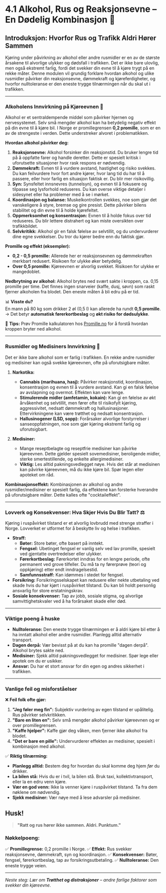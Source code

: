 # 4.1 Alkohol, Rus og Reaksjonsevne – En Dødelig Kombinasjon 🚫

## Introduksjon: Hvorfor Rus og Trafikk Aldri Hører Sammen

Kjøring under påvirkning av alkohol eller andre rusmidler er en av de største årsakene til alvorlige ulykker og dødsfall i trafikken. Det er ikke bare ulovlig, men også ekstremt farlig, fordi det svekker din evne til å kjøre trygt på en rekke måter. Denne modulen vil grundig forklare hvordan alkohol og ulike rusmidler påvirker din reaksjonsevne, dømmekraft og kjøreferdigheter, og hvorfor nulltoleranse er den eneste trygge tilnærmingen når du skal ut i trafikken.

---

### Alkoholens Innvirkning på Kjøreevnen 🍺

Alkohol er et sentraldempende middel som påvirker hjernen og nervesystemet. Selv små mengder alkohol kan ha betydelig negativ effekt på din evne til å kjøre bil. I Norge er promillegrensen **0,2 promille**, som er en av de strengeste i verden. Dette understreker alvoret i problematikken.

**Hvordan alkohol påvirker deg:**

1.  **Reaksjonsevne:** Alkohol forsinker din reaksjonstid. Du bruker lengre tid på å oppfatte farer og handle deretter. Dette er spesielt kritisk i uforutsette situasjoner hvor rask respons er nødvendig.
2.  **Dømmekraft:** Evnen til å vurdere avstand, hastighet og risiko svekkes. Du kan feilvurdere hvor fort andre kjører, hvor lang tid du har til å passere, eller hvor farlig en situasjon faktisk er. Du blir mer risikovillig.
3.  **Syn:** Synsfeltet innsnevres (tunnelsyn), og evnen til å fokusere og tilpasse seg lysforhold reduseres. Du kan overse viktige detaljer i sidesynet eller ha problemer med å se i mørket.
4.  **Koordinasjon og balanse:** Muskelkontrollen svekkes, noe som gjør det vanskeligere å styre, bremse og gire presist. Dette påvirker bilens stabilitet og din evne til å holde kjørefeltet.
5.  **Oppmerksomhet og konsentrasjon:** Evnen til å holde fokus over tid reduseres. Du blir lettere distrahert og kan miste oversikten over trafikkbildet.
6.  **Selvkritikk:** Alkohol gir en falsk følelse av selvtillit, og du undervurderer dine egne svekkelser. Du tror du kjører bedre enn du faktisk gjør.

**Promille og effekt (eksempler):**

-   **0,2 - 0,5 promille:** Allerede her er reaksjonsevnen og dømmekraften merkbart redusert. Risikoen for ulykke øker betydelig.
-   **Over 0,5 promille:** Kjøreevnen er alvorlig svekket. Risikoen for ulykke er mangedoblet.

**Nedbrytning av alkohol:** Alkohol brytes ned svært sakte i kroppen, ca. 0,15 promille per time. Det finnes ingen snarveier (kaffe, dusj, søvn) som raskt fjerner alkoholen fra blodet. Den eneste måten å bli edru på er tid.

📊 **Visste du?**  
En mann på 80 kg som drikker 2 øl (0,5 l) kan allerede ha rundt **0,5 promille**.  
→ Det betyr **automatisk førerkortbeslag** og **økt risiko for dødsulykke**.

🔗 **Tips:** Prøv Promille kalkulatoren hos [Promille.no](https://www.promille.no/promille-kalkulator/) for å forstå hvordan kroppen bryter ned alkohol.

---

### Rusmidler og Medisiners Innvirkning 💊

Det er ikke bare alkohol som er farlig i trafikken. En rekke andre rusmidler og medisiner kan også svekke kjøreevnen, ofte på uforutsigbare måter.

1.  **Narkotika:**  
    -   **Cannabis (marihuana, hasj):** Påvirker reaksjonstid, koordinasjon, konsentrasjon og evnen til å vurdere avstand. Kan gi en falsk følelse av avslapning og overmot. Effekten kan vare lenge.
    -   **Stimulerende midler (amfetamin, kokain):** Kan gi en følelse av økt årvåkenhet og selvtillit, men fører ofte til risikofylt kjøring, aggressivitet, nedsatt dømmekraft og hallusinasjoner. Ettervirkningene kan være trøtthet og nedsatt konsentrasjon.
    -   **Hallusinogener (LSD, sopp):** Forårsaker alvorlige forstyrrelser i sanseoppfatningen, noe som gjør kjøring ekstremt farlig og uforutsigbart.

2.  **Medisiner:**  
    -   Mange reseptbelagte og reseptfrie medisiner kan påvirke kjøreevnen. Dette gjelder spesielt sovemedisiner, beroligende midler, sterke smertestillende, og enkelte allergimedisiner.  
    -   **Viktig:** Les alltid pakningsvedlegget nøye. Hvis det står at medisinen kan påvirke kjøreevnen, må du ikke kjøre bil. Spør legen eller apoteket om råd.

**Kombinasjonseffekt:** Kombinasjonen av alkohol og andre rusmidler/medisiner er spesielt farlig, da effektene kan forsterke hverandre på uforutsigbare måter. Dette kalles ofte "cocktaileffekt".

---

### Lovverk og Konsekvenser: Hva Skjer Hvis Du Blir Tatt? ⚖️

Kjøring i ruspåvirket tilstand er et alvorlig lovbrudd med strenge straffer i Norge. Lovverket er utformet for å beskytte liv og helse i trafikken.

-   **Straff:**  
    -   **Bøter:** Store bøter, ofte basert på inntekt.
    -   **Fengsel:** Ubetinget fengsel er vanlig selv ved lav promille, spesielt ved gjentatte overtredelser eller ulykker.
    -   **Førerkortbeslag:** Førerkortet inndras for en lengre periode, ofte permanent ved grove tilfeller. Du må ta ny førerprøve (teori og oppkjøring) etter endt inndragelsestid.
    -   **Samfunnsstraff:** Kan idømmes i stedet for fengsel.
-   **Forsikring:** Forsikringsselskapet kan redusere eller nekte utbetaling ved skade hvis du har kjørt i ruspåvirket tilstand. Du kan bli holdt personlig ansvarlig for store erstatningskrav.
-   **Sosiale konsekvenser:** Tap av jobb, sosiale stigma, og alvorlige samvittighetskvaler ved å ha forårsaket skade eller død.

---

### Viktige poeng å huske

-   **Nulltoleranse:** Den eneste trygge tilnærmingen er å aldri kjøre bil etter å ha inntatt alkohol eller andre rusmidler. Planlegg alltid alternativ transport.
-   **Dagen derpå:** Vær bevisst på at du kan ha promille "dagen derpå". Alkohol brytes sakte ned.
-   **Medisiner:** Sjekk alltid pakningsvedlegget for medisiner. Spør lege eller apotek om du er usikker.
-   **Ansvar:** Du har et stort ansvar for din egen og andres sikkerhet i trafikken.

---

### Vanlige feil og misforståelser

❌ **Feil folk ofte gjør:**
1.  **"Jeg føler meg fin":** Subjektiv vurdering av egen tilstand er upålitelig. Rus påvirker selvkritikken.
2.  **"Bare en liten en":** Selv små mengder alkohol påvirker kjøreevnen og er over promillegrensen.
3.  **"Kaffe hjelper":** Kaffe gjør deg våken, men fjerner ikke alkohol fra blodet.
4.  **"Det er bare en pille":** Undervurderer effekten av medisiner, spesielt i kombinasjon med alkohol.

✅ **Riktig tilnærming:**
-   **Planlegg alltid:** Bestem deg for hvordan du skal komme deg hjem *før* du drikker.
-   **La bilen stå:** Hvis du er i tvil, la bilen stå. Bruk taxi, kollektivtransport, eller la en edru venn kjøre.
-   **Vær en god venn:** Ikke la venner kjøre i ruspåvirket tilstand. Ta fra dem nøklene om nødvendig.
-   **Sjekk medisiner:** Vær nøye med å lese advarsler på medisiner.

## Husk!

> **"Ratt og rus hører ikke sammen. Aldri. Punktum."**

### Nøkkelpoeng:
✅ **Promillegrense:** 0,2 promille i Norge.
✅ **Effekt:** Rus svekker reaksjonsevne, dømmekraft, syn og koordinasjon.
✅ **Konsekvenser:** Bøter, fengsel, førerkortbeslag, tap av forsikringsutbetaling.
✅ **Nulltoleranse:** Den eneste trygge veien.

---

*Neste steg: Lær om **Trøtthet og distraksjoner** – andre farlige faktorer som svekker din kjøreevne.*